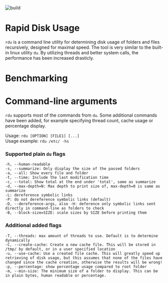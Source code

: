 ![build](https://github.com/wsandst/rdu/actions/workflows/ci.yml/badge.svg?branch=main)
# Rapid Disk Usage
`rdu` is a command line utility for determining disk usage of folders and files recursively, designed for maximal speed. 
The tool is very similar to the built-in linux utility `du`. By utilizing threads and better system calls, the performance has been increased drasticly.

# Benchmarking

# Command-line arguments
`rdu` supports most of the commands from `du`. Some additional commands have been added, for example specifying thread count, cache usage or percentage display.

Usage: `rdu [OPTION] [FILE1] [...]`  
Usage example: `rdu /etc/ -hs`

### Supported plain `du` flags
    -h, --human-readable
    -s, --summarize: Only display the size of the passed folders
    -a, --all: Show every file and folder
    -t, --time: Include the last modification time
    -c, --total: Show total at the end under 'total', same as summarize
    -d, --max-depth=N: Max depth to print size of, max-depth=0 is same as summarize
    -L: dereference symbolic links
    -P: do not dereference symbolic links (default)
    -D, --dereference-args, also -H: deference only symbolic links sent directly in command-line as folders to check
    -B, --block-size=SIZE: scale sizes by SIZE before printing them
### Additional added flags
    -T, --threads: max amount of threads to use. Default is to determine dynamically
    -C, --create-cache: Create a new cache file. This will be stored in /tmp/ by default, or in a user specified location
    -u, --use-cache: Use a created file cache. This will greatly speed up retrieving of disk usage, but this assumes that none of the files have changed since the cache creation, otherwise the results will be wrong!
    -p, --percentage: show percentage usage compared to root folder
    -m, --min-size: The minimum size of a folder to display. This can be in plain bytes, human readable or percentage.